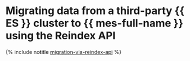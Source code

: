 # Migrating data from a third-party {{ ES }} cluster to {{ mes-full-name }} using the Reindex API

{% include notitle  [migration-via-reindex-api](../../_tutorials/dataplatform/migration-via-reindex-api.md) %}
